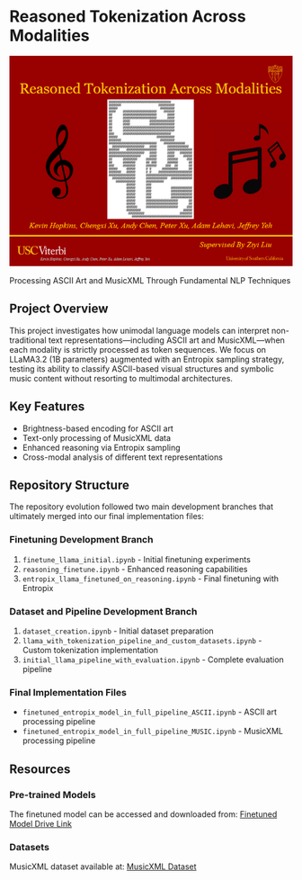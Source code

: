 # Reasoned Tokenization Across Modalities

![Project Header](modalProjImage.png)

Processing ASCII Art and MusicXML Through Fundamental NLP Techniques

## Project Overview

This project investigates how unimodal language models can interpret non-traditional text representations—including ASCII art and MusicXML—when each modality is strictly processed as token sequences. We focus on LLaMA3.2 (1B parameters) augmented with an Entropix sampling strategy, testing its ability to classify ASCII-based visual structures and symbolic music content without resorting to multimodal architectures.

## Key Features

- Brightness-based encoding for ASCII art
- Text-only processing of MusicXML data
- Enhanced reasoning via Entropix sampling
- Cross-modal analysis of different text representations

## Repository Structure

The repository evolution followed two main development branches that ultimately merged into our final implementation files:

### Finetuning Development Branch
1. `finetune_llama_initial.ipynb` - Initial finetuning experiments
2. `reasoning_finetune.ipynb` - Enhanced reasoning capabilities
3. `entropix_llama_finetuned_on_reasoning.ipynb` - Final finetuning with Entropix

### Dataset and Pipeline Development Branch
1. `dataset_creation.ipynb` - Initial dataset preparation
2. `llama_with_tokenization_pipeline_and_custom_datasets.ipynb` - Custom tokenization implementation
3. `initial_llama_pipeline_with_evaluation.ipynb` - Complete evaluation pipeline

### Final Implementation Files
- `finetuned_entropix_model_in_full_pipeline_ASCII.ipynb` - ASCII art processing pipeline
- `finetuned_entropix_model_in_full_pipeline_MUSIC.ipynb` - MusicXML processing pipeline

## Resources

### Pre-trained Models
The finetuned model can be accessed and downloaded from:
[Finetuned Model Drive Link](https://drive.google.com/drive/folders/1JLRRlIRUY0rQxp-EMlBhtTn-3JwyIKzP?usp=sharing)

### Datasets
MusicXML dataset available at:
[MusicXML Dataset](https://drive.google.com/file/d/10W3ShBO8c1Qtw2o-AE5sUfvX9NyJjAm_/view?usp=sharing)
